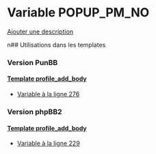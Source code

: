 # Variable POPUP_PM_NO
[Ajouter une description](https://fa-tvars.appspot.com/POPUP_PM_NO)

n## Utilisations dans les templates

### Version PunBB

#### [Template profile_add_body](punbb/profile_add_body.md)
* [Variable à la ligne 276](../punbb/profile_add_body.tpl#L276)

### Version phpBB2

#### [Template profile_add_body](subsilver/profile_add_body.md)
* [Variable à la ligne 229](../subsilver/profile_add_body.tpl#L229)